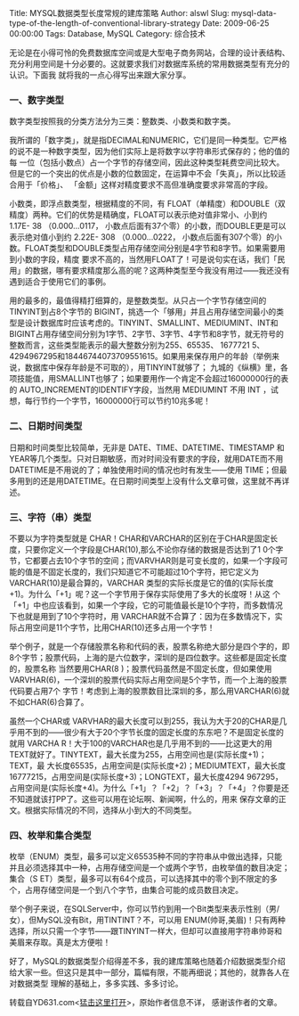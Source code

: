 Title: MYSQL数据类型长度常规的建库策略
Author: alswl
Slug: mysql-data-type-of-the-length-of-conventional-library-strategy
Date: 2009-06-25 00:00:00
Tags: Database, MySQL
Category: 综合技术

无论是在小得可怜的免费数据库空间或是大型电子商务网站，合理的设计表结构、充分利用空间是十分必要的。这就要求我们对数据库系统的常用数据类型有充分的认识。下面我
就将我的一点心得写出来跟大家分享。

### 一、数字类型

数字类型按照我的分类方法分为三类：整数类、小数类和数字类。

我所谓的「数字类」，就是指DECIMAL和NUMERIC，它们是同一种类型。它严格的说不是一种数字类型，因为他们实际上是将数字以字符串形式保存的；他的值的每
一位（包括小数点）占一个字节的存储空间，因此这种类型耗费空间比较大。但是它的一个突出的优点是小数的位数固定，在运算中不会「失真」，所以比较适合用于「价格」、
「金额」这样对精度要求不高但准确度要求非常高的字段。

小数类，即浮点数类型，根据精度的不同，有 FLOAT（单精度）和DOUBLE（双精度）两种。它们的优势是精确度，FLOAT可以表示绝对值非常小、小到约
1.17E- 38 （0.000...0117， 小数点后面有37个零）的小数，而DOUBLE更是可以表示绝对值小到约 2.22E- 308
（0.000...0222， 小数点后面有307个零）的小数。FLOAT类型和DOUBLE类型占用存储空间分别是4字节和8字节。如果需要用到小数的字段，精度
要求不高的，当然用FLOAT了！可是说句实在话，我们「民用」的数据，哪有要求精度那么高的呢？这两种类型至今我没有用过——我还没有遇到适合于使用它们的事例。

用的最多的，最值得精打细算的，是整数类型。从只占一个字节存储空间的TINYINT到占8个字节的
BIGINT，挑选一个「够用」并且占用存储空间最小的类型是设计数据库时应该考虑的。TINYINT、SMALLINT、MEDIUMINT、INT和
BIGINT占用存储空间分别为1字节、2字节、3字节、4字节和8字节，就无符号的整数而言，这些类型能表示的最大整数分别为255、65535、 1677721
5、4294967295和18446744073709551615。如果用来保存用户的年龄（举例来说，数据库中保存年龄是不可取的），用TINYINT就够了；
九城的《纵横》里，各项技能值，用SMALLINT也够了；如果要用作一个肯定不会超过16000000行的表的
AUTO_INCREMENT的IDENTIFY字段，当然用 MEDIUMINT 不用 INT
，试想，每行节约一个字节，16000000行可以节约10兆多呢！

### 二、日期时间类型

日期和时间类型比较简单，无非是 DATE、TIME、DATETIME、TIMESTAMP
和YEAR等几个类型。只对日期敏感，而对时间没有要求的字段，就用DATE而不用DATETIME是不用说的了；单独使用时间的情况也时有发生——使用
TIME；但最多用到的还是用DATETIME。在日期时间类型上没有什么文章可做，这里就不再详述。

### 三、字符（串）类型

不要以为字符类型就是 CHAR！CHAR和VARCHAR的区别在于CHAR是固定长度，只要你定义一个字段是CHAR(10),那么不论你存储的数据是否达到了1
0个字节，它都要占去10个字节的空间；而VARVHAR则是可变长度的，如果一个字段可能的值是不固定长度的，我们只知道它不可能超过10个字符，把它定义为
VARCHAR(10)是最合算的，VARCHAR 类型的实际长度是它的值的(实际长度+1)。为什么「+1」呢？这一个字节用于保存实际使用了多大的长度呀！从这
个「+1」中也应该看到，如果一个字段，它的可能值最长是10个字符，而多数情况下也就是用到了10个字符时，用
VARCHAR就不合算了：因为在多数情况下，实际占用空间是11个字节，比用CHAR(10)还多占用一个字节！

举个例子，就是一个存储股票名称和代码的表，股票名称绝大部分是四个字的，即8个字节；股票代码，上海的是六位数字，深圳的是四位数字。这些都是固定长度的，股票名称
当然要用CHAR(8 )；股票代码虽然是不固定长度，但如果使用VARVHAR(6)，一个深圳的股票代码实际占用空间是5个字节，而一个上海的股票代码要占用7个
字节！考虑到上海的股票数目比深圳的多，那么用VARCHAR(6)就不如CHAR(6)合算了。

虽然一个CHAR或
VARVHAR的最大长度可以到255，我认为大于20的CHAR是几乎用不到的——很少有大于20个字节长度的固定长度的东东吧？不是固定长度的就用 VARCHA
R！大于100的VARCHAR也是几乎用不到的——比这更大的用TEXT就好了。TINYTEXT，最大长度为255，占用空间也是(实际长度+1)；TEXT，最
大长度65535，占用空间是(实际长度+2)；MEDIUMTEXT，最大长度16777215，占用空间是(实际长度+3)；LONGTEXT，最大长度4294
967295，占用空间是(实际长度+4)。为什么「+1」？「+2」？「+3」？「+4」？你要是还不知道就该打PP了。这些可以用在论坛啊、新闻啊，什么的，用来
保存文章的正文。根据实际情况的不同，选择从小到大的不同类型。

### 四、枚举和集合类型

枚举（ENUM）类型，最多可以定义65535种不同的字符串从中做出选择，只能并且必须选择其中一种，占用存储空间是一个或两个字节，由枚举值的数目决定；集合（S
ET）类型，最多可以有64个成员，可以选择其中的零个到不限定的多个，占用存储空间是一个到八个字节，由集合可能的成员数目决定。

举个例子来说，在SQLServer中，你可以节约到用一个Bit类型来表示性别（男/女），但MySQL没有Bit，用TINTINT？不，可以用
ENUM(帅哥,美眉)！只有两种选择，所以只需一个字节——跟TINYINT一样大，但却可以直接用字符串帅哥和美眉来存取。真是太方便啦！

好了，MySQL的数据类型介绍得差不多，我的建库策略也随着介绍数据类型介绍给大家一些。但这只是其中一部分，篇幅有限，不能再细说；其他的，就靠各人在对数据类型
理解的基础上，多多实践、多多讨论。

转载自YD631.com<[猛击这里打开](http://www.yd631.com/blog/article.asp?id=179)>，原始作者信息不详，
感谢该作者的文章。

